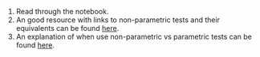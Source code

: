 1. Read through the notebook.
2. An good resource with links to non-parametric tests and their equivalents can be found [here](https://www.statisticshowto.com/probability-and-statistics/statistics-definitions/parametric-and-non-parametric-data/).
3. An explanation of when use non-parametric vs parametric tests can be found [here](https://blog.minitab.com/en/adventures-in-statistics-2/choosing-between-a-nonparametric-test-and-a-parametric-test).